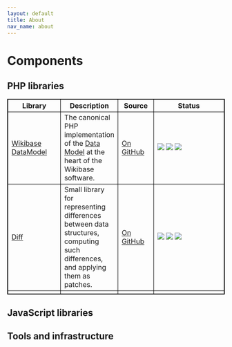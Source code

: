 ```yaml
---
layout: default
title: About
nav_name: about
---
```


# Components

## PHP libraries

<style>
table, th, td {
   border: 1px solid black;
}
</style>

<table>
	<tr>
		<th width="140px">Library</th>
		<th>Description</th>
		<th width="80px">Source</th>
		<th width="290px">Status</th>
	</tr>
	<tr>
		<td><a href="https://github.com/wmde/WikibaseDataModel">Wikibase DataModel</a></td>
		<td>The canonical PHP implementation of the <a href="https://meta.wikimedia.org/wiki/Wikidata/Data_model">Data Model</a> at the heart of the Wikibase software.</td>
		<td><a href="https://github.com/wmde/WikibaseDataModel">On GitHub</a></td>
		<td>
			<a href="https://packagist.org/packages/wikibase/data-model"><img src="https://poser.pugx.org/wikibase/data-model/version.png" /></a>
			<a href="https://travis-ci.org/wmde/WikibaseDataModel"><img src="https://travis-ci.org/wmde/WikibaseDataModel.svg?branch=master" /></a>
			<a href="https://scrutinizer-ci.com/g/wmde/WikibaseDataModel"><img src="https://scrutinizer-ci.com/g/wmde/WikibaseDataModel/badges/coverage.png?b=master" /></a>
		</td>
	</tr>
	<tr>
		<td><a href="https://www.mediawiki.org/wiki/Extension:Diff">Diff<a></td>
		<td>Small library for representing differences between data structures, computing such differences, and applying them as patches.</td>
		<td><a href="https://github.com/wmde/Diff">On GitHub</a></td>
		<td>
			<a href="https://packagist.org/packages/diff/diff"><img src="https://poser.pugx.org/diff/diff/version.png" /></a>
			<a href="https://travis-ci.org/wmde/Diff"><img src="https://travis-ci.org/wmde/Diff.svg?branch=master" /></a>
			<a href="https://scrutinizer-ci.com/g/wmde/Diff"><img src="https://scrutinizer-ci.com/g/wmde/Diff/badges/coverage.png?b=master" /></a>
		</td>
	</tr>
	<tr>
		<td></td>
		<td></td>
		<td></td>
		<td></td>
	</tr>
</table>

## JavaScript libraries

## Tools and infrastructure

